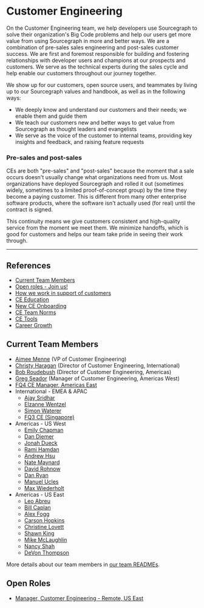 # Customer Engineering

On the Customer Engineering team, we help developers use Sourcegraph to solve their organization's Big Code problems and help our users get more value from using Sourcegraph in more and better ways. We are a combination of pre-sales sales engineering and post-sales customer success. We are first and foremost responsible for building and fostering relationships with developer users and champions at our prospects and customers. We serve as the technical experts during the sales cycle and help enable our customers throughout our journey together.

We show up for our customers, open source users, and teammates by living up to our Sourcegraph values and handbook, as well as in the following ways:

- We deeply know and understand our customers and their needs; we enable them and guide them
- We teach our customers new and better ways to get value from Sourcegraph as thought leaders and evangelists
- We serve as the voice of the customer to internal teams, providing key insights and feedback, and raising feature requests

### Pre-sales and post-sales

CEs are both "pre-sales" and "post-sales" because the moment that a sale occurs doesn't usually change what organizations need from us. Most organizations have deployed Sourcegraph and rolled it out (sometimes widely, sometimes to a limited proof-of-concept group) by the time they become a paying customer. This is different from many other enterprise software products, where the software isn't actually used (for real) until the contract is signed.

This continuity means we give customers consistent and high-quality service from the moment we meet them. We minimize handoffs, which is good for customers and helps our team take pride in seeing their work through.

---

## References

- [Current Team Members](#current-team-members)
- [Open roles - Join us!](#open-roles)
- [How we work in support of customers](working-with-customers.md)
- [CE Education](education.md)
- [New CE Onboarding](onboarding.md)
- [CE Team Norms](team-culture.md)
- [CE Tools](ce-tools.md)
- [Career Growth](career-growth.md)

## Current Team Members

<!-- Alphabetically, by surname. -->

- [Aimee Menne](../team/index.md#aimee-menne) (VP of Customer Engineering)
- [Christy Haragan](../team/index.md#christy-haragan) (Director of Customer Engineering, International)
- [Bob Roudebush](../team/index.md#bob-roudebush) (Director of Customer Engineering, Americas)
- [Greg Seador](../team/index.md#greg-seador) (Manager of Customer Engineering, Americas West)
- [FQ4 CE Manager, Americas East](https://boards.greenhouse.io/sourcegraph91/jobs/4027471004)
- International - EMEA & APAC
  - [Ajay Sridhar](../team/index.md#ajay-sridhar)
  - [Elzanne Wentzel](../team/index.md#elzanne-wentzel)
  - [Simon Waterer](../team/index.md#simon-waterer)
  - [FQ3 CE (Singapore)](https://boards.greenhouse.io/sourcegraph91/jobs/4019078004)
- Americas - US West
  - [Emily Chapman](../team/index.md#emily-chapman)
  - [Dan Diemer](../team/index.md#dan-diemer)
  - [Jonah Dueck](../team/index.md#jonah-dueck)
  - [Rami Hamdan](../team/index.md#rami-hamdan)
  - [Andrew Hsu](../team/index.md#andrew-hsu)
  - [Nate Maynard](../team/index.md#nate-maynard)
  - [David Rohnow](../team/index.md#david-rohnow)
  - [Dan Ryan](../team/index.md#dan-ryan)
  - [Manuel Ucles](../team/index.md#manuel-ucles)
  - [Max Wiederholt](../team/index.md#max-wiederholt)
- Americas - US East
  - [Leo Abreu](../team/index.md#leo-abreu)
  - [Bill Caplan](../team/index.md#bill-caplan)
  - [Alex Fogg](../team/index.md#alex-fogg)
  - [Carson Hopkins](../team/index.md#carson-hopkins)
  - [Christine Lovett](../team/index.md#christine-lovett)
  - [Shawn King](../team/index.md#shawn-king)
  - [Mike McLaughlin](../team/index.md#mike-mclaughlin)
  - [Nancy Shah](../team/index.md#nancy-shah)
  - [DeVon Thompson](../team/index.md#DeVon-Thompson)

More details about our team members in [our team READMEs](ce-bios.md).

## Open Roles
- [Manager, Customer Engineering - Remote, US East](https://boards.greenhouse.io/sourcegraph91/jobs/4027471004)
